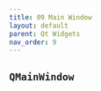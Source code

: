 ```yaml
---
title: 09 Main Window
layout: default
parent: Qt Widgets
nav_order: 9
---
```


## `QMainWindow`